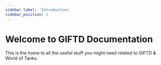 ```yaml
---
sidebar_label: 'Introduction'
sidebar_position: 1
---
```


# Welcome to GIFTD Documentation

This is the home to all the useful stuff you might need related to GIFTD & World of Tanks.